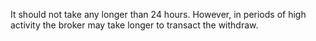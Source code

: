 It should not take any longer than 24 hours. However, in periods of high activity the broker may take longer to transact the withdraw.
